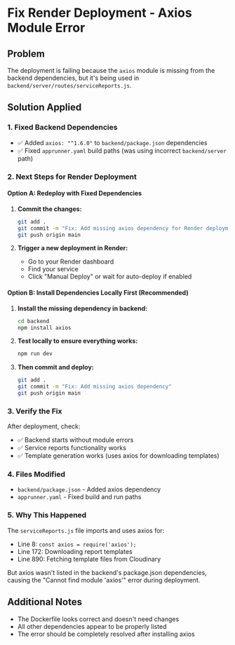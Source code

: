 # Fix Render Deployment - Axios Module Error

## Problem
The deployment is failing because the `axios` module is missing from the backend dependencies, but it's being used in `backend/server/routes/serviceReports.js`.

## Solution Applied

### 1. Fixed Backend Dependencies
- ✅ Added `axios: "^1.6.0"` to `backend/package.json` dependencies
- ✅ Fixed `apprunner.yaml` build paths (was using incorrect `backend/server` path)

### 2. Next Steps for Render Deployment

#### Option A: Redeploy with Fixed Dependencies
1. **Commit the changes:**
   ```bash
   git add .
   git commit -m "Fix: Add missing axios dependency for Render deployment"
   git push origin main
   ```

2. **Trigger a new deployment in Render:**
   - Go to your Render dashboard
   - Find your service
   - Click "Manual Deploy" or wait for auto-deploy if enabled

#### Option B: Install Dependencies Locally First (Recommended)
1. **Install the missing dependency in backend:**
   ```bash
   cd backend
   npm install axios
   ```

2. **Test locally to ensure everything works:**
   ```bash
   npm run dev
   ```

3. **Then commit and deploy:**
   ```bash
   git add .
   git commit -m "Fix: Add missing axios dependency"
   git push origin main
   ```

### 3. Verify the Fix
After deployment, check:
- ✅ Backend starts without module errors
- ✅ Service reports functionality works
- ✅ Template generation works (uses axios for downloading templates)

### 4. Files Modified
- `backend/package.json` - Added axios dependency
- `apprunner.yaml` - Fixed build and run paths

### 5. Why This Happened
The `serviceReports.js` file imports and uses axios for:
- Line 8: `const axios = require('axios');`
- Line 172: Downloading report templates
- Line 890: Fetching template files from Cloudinary

But axios wasn't listed in the backend's package.json dependencies, causing the "Cannot find module 'axios'" error during deployment.

## Additional Notes
- The Dockerfile looks correct and doesn't need changes
- All other dependencies appear to be properly listed
- The error should be completely resolved after installing axios
